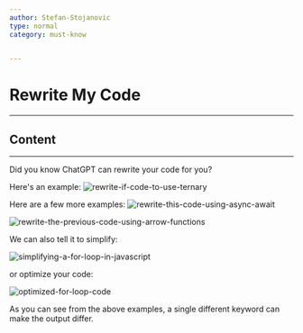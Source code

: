 ```yaml
---
author: Stefan-Stojanovic
type: normal
category: must-know
 

---
```


# Rewrite My Code

---

## Content

---

Did you know ChatGPT can rewrite your code for you?

Here's an example:
![rewrite-if-code-to-use-ternary](https://img.enkipro.com/791739511ff5db75c540cae627997ada.png)

Here are a few more examples:
![rewrite-this-code-using-async-await](https://img.enkipro.com/718cbdb6bac3c1ff84cf4f3bee773dd7.png)

![rewrite-the-previous-code-using-arrow-functions](https://img.enkipro.com/807d78d5cfe4d1f8bcf119f85d27fa81.png)

We can also tell it to simplify: 

![simplifying-a-for-loop-in-javascript](https://img.enkipro.com/6be65969b4c4cb5dc99e4cdaca165595.png)

or optimize your code:

![optimized-for-loop-code](https://img.enkipro.com/05e447877b60206db28838bc12402859.png)

As you can see from the above examples, a single different keyword can make the output differ.